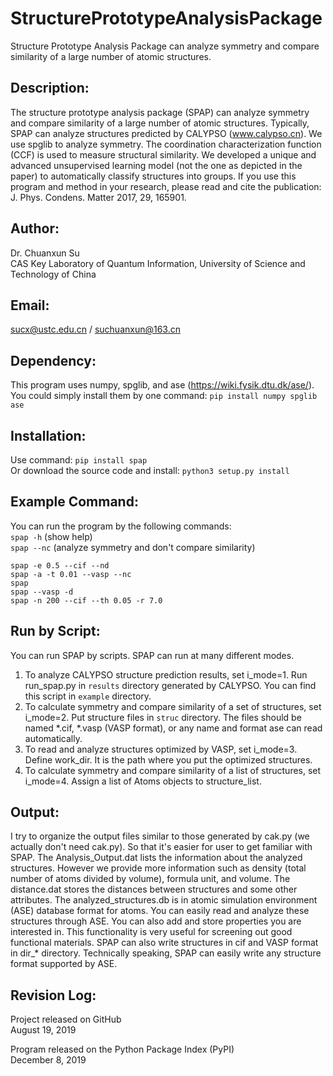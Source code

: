 # StructurePrototypeAnalysisPackage
Structure Prototype Analysis Package can analyze symmetry and compare similarity of a large number of atomic structures.

## Description:
The structure prototype analysis package (SPAP) can analyze symmetry and compare 
similarity of a large number of atomic structures. Typically, SPAP can 
analyze structures predicted by CALYPSO (www.calypso.cn). We use spglib to 
analyze symmetry. The coordination characterization function (CCF) is used to 
measure structural similarity. We developed a unique and advanced unsupervised learning 
model (not the one as depicted in the paper) to automatically classify structures into groups. If you use this program and method in your 
research, please read and cite the publication: J. Phys. Condens. Matter 
2017, 29, 165901.

## Author:
Dr. Chuanxun Su  
CAS Key Laboratory of Quantum Information, University of Science and Technology of China  

## Email:
sucx@ustc.edu.cn / suchuanxun@163.cn

## Dependency:
This program uses numpy, spglib, and ase (https://wiki.fysik.dtu.dk/ase/). You could simply install them by one command: `pip install numpy spglib ase`

## Installation:
Use command: `pip install spap`  
Or download the source code and install: `python3 setup.py install`

## Example Command:
You can run the program by the following commands:  
`spap -h` (show help)  
`spap --nc` (analyze symmetry and don't compare similarity)  
```
spap -e 0.5 --cif --nd  
spap -a -t 0.01 --vasp --nc
spap
spap --vasp -d
spap -n 200 --cif --th 0.05 -r 7.0
```

## Run by Script:
You can run SPAP by scripts. SPAP can run at many different modes.
1.  To analyze CALYPSO structure prediction results, set i_mode=1. Run run_spap.py
    in `results` directory generated by CALYPSO. You can find this script in `example` directory.
2.  To calculate symmetry and compare similarity of a set of structures, set
    i_mode=2. Put structure files in `struc` directory. The files should be
    named *.cif, *.vasp (VASP format), or any name and format ase can read
    automatically.
3.  To read and analyze structures optimized by VASP, set i_mode=3. Define
    work_dir. It is the path where you put the optimized structures.
4.  To calculate symmetry and compare similarity of a list of structures, set
    i_mode=4. Assign a list of Atoms objects to structure_list.  

## Output:
I try to organize the output files similar to those generated by cak.py (we actually don't need cak.py). So 
that it's easier for user to get familiar with SPAP. 
The Analysis_Output.dat lists the information about the analyzed structures. 
However we provide more information such as density (total number of atoms divided by volume), formula unit, and 
volume. The distance.dat stores the distances between structures and some other 
attributes. The analyzed_structures.db is in atomic simulation environment (ASE) 
database format for atoms. You can easily read and analyze these structures 
through ASE. You can also add and store properties you are interested in. 
This functionality is very useful for screening out good functional materials. 
SPAP can also write structures in cif and VASP format in dir_* directory. 
Technically speaking, SPAP can easily write any structure format supported by 
ASE.  

## Revision Log:
Project released on GitHub  
August 19, 2019

Program released on the Python Package Index (PyPI)   
December 8, 2019
